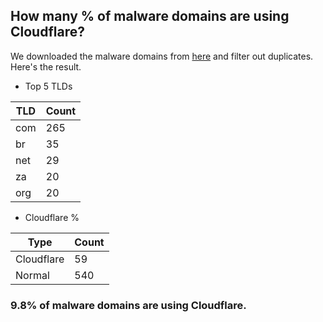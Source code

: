## How many % of malware domains are using Cloudflare?


We downloaded the malware domains from [here](https://urlhaus.abuse.ch) and filter out duplicates.
Here's the result.


[//]: # (start replacement)


- Top 5 TLDs

| TLD | Count |
| --- | --- |
| com | 265 |
| br | 35 |
| net | 29 |
| za | 20 |
| org | 20 |


- Cloudflare %

| Type | Count |
| --- | --- |
| Cloudflare | 59 |
| Normal | 540 |


### 9.8% of malware domains are using Cloudflare.